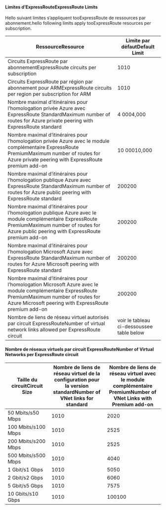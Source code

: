 #### <a name="expressroute-limits"></a><span data-ttu-id="deddd-101">Limites d’ExpressRoute</span><span class="sxs-lookup"><span data-stu-id="deddd-101">ExpressRoute Limits</span></span>
<span data-ttu-id="deddd-102">Hello suivant limites s’appliquent tooExpressRoute de ressources par abonnement.</span><span class="sxs-lookup"><span data-stu-id="deddd-102">hello following limits apply tooExpressRoute resources per subscription.</span></span>

| <span data-ttu-id="deddd-103">Ressource</span><span class="sxs-lookup"><span data-stu-id="deddd-103">Resource</span></span> | <span data-ttu-id="deddd-104">Limite par défaut</span><span class="sxs-lookup"><span data-stu-id="deddd-104">Default Limit</span></span> |
| --- | --- |
| <span data-ttu-id="deddd-105">Circuits ExpressRoute par abonnement</span><span class="sxs-lookup"><span data-stu-id="deddd-105">ExpressRoute circuits per subscription</span></span> |<span data-ttu-id="deddd-106">10</span><span class="sxs-lookup"><span data-stu-id="deddd-106">10</span></span> |
| <span data-ttu-id="deddd-107">Circuits ExpressRoute par région par abonnement pour ARM</span><span class="sxs-lookup"><span data-stu-id="deddd-107">ExpressRoute circuits per region per subscription for ARM</span></span> |<span data-ttu-id="deddd-108">10</span><span class="sxs-lookup"><span data-stu-id="deddd-108">10</span></span> |
| <span data-ttu-id="deddd-109">Nombre maximal d’itinéraires pour l’homologation privée Azure avec ExpressRoute Standard</span><span class="sxs-lookup"><span data-stu-id="deddd-109">Maximum number of routes for Azure private peering with ExpressRoute standard</span></span> |<span data-ttu-id="deddd-110">4 000</span><span class="sxs-lookup"><span data-stu-id="deddd-110">4,000</span></span> |
| <span data-ttu-id="deddd-111">Nombre maximal d’itinéraires pour l’homologation privée Azure avec le module complémentaire ExpressRoute Premium</span><span class="sxs-lookup"><span data-stu-id="deddd-111">Maximum number of routes for Azure private peering with ExpressRoute premium add-on</span></span> |<span data-ttu-id="deddd-112">10 000</span><span class="sxs-lookup"><span data-stu-id="deddd-112">10,000</span></span> |
| <span data-ttu-id="deddd-113">Nombre maximal d’itinéraires pour l’homologation publique Azure avec ExpressRoute Standard</span><span class="sxs-lookup"><span data-stu-id="deddd-113">Maximum number of routes for Azure public peering with ExpressRoute standard</span></span> |<span data-ttu-id="deddd-114">200</span><span class="sxs-lookup"><span data-stu-id="deddd-114">200</span></span> |
| <span data-ttu-id="deddd-115">Nombre maximal d’itinéraires pour l’homologation publique Azure avec le module complémentaire ExpressRoute Premium</span><span class="sxs-lookup"><span data-stu-id="deddd-115">Maximum number of routes for Azure public peering with ExpressRoute premium add-on</span></span> |<span data-ttu-id="deddd-116">200</span><span class="sxs-lookup"><span data-stu-id="deddd-116">200</span></span> |
| <span data-ttu-id="deddd-117">Nombre maximal d’itinéraires pour l’homologation Microsoft Azure avec ExpressRoute Standard</span><span class="sxs-lookup"><span data-stu-id="deddd-117">Maximum number of routes for Azure Microsoft peering with ExpressRoute standard</span></span> |<span data-ttu-id="deddd-118">200</span><span class="sxs-lookup"><span data-stu-id="deddd-118">200</span></span> |
| <span data-ttu-id="deddd-119">Nombre maximal d’itinéraires pour l’homologation Microsoft Azure avec le module complémentaire ExpressRoute Premium</span><span class="sxs-lookup"><span data-stu-id="deddd-119">Maximum number of routes for Azure Microsoft peering with ExpressRoute premium add-on</span></span> |<span data-ttu-id="deddd-120">200</span><span class="sxs-lookup"><span data-stu-id="deddd-120">200</span></span> |
| <span data-ttu-id="deddd-121">Nombre de liens de réseau virtuel autorisés par circuit ExpressRoute</span><span class="sxs-lookup"><span data-stu-id="deddd-121">Number of virtual network links allowed per ExpressRoute circuit</span></span> |<span data-ttu-id="deddd-122">voir le tableau ci-dessous</span><span class="sxs-lookup"><span data-stu-id="deddd-122">see table below</span></span> |

#### <a name="number-of-virtual-networks-per-expressroute-circuit"></a><span data-ttu-id="deddd-123">Nombre de réseaux virtuels par circuit ExpressRoute</span><span class="sxs-lookup"><span data-stu-id="deddd-123">Number of Virtual Networks per ExpressRoute circuit</span></span>
| <span data-ttu-id="deddd-124">**Taille du circuit**</span><span class="sxs-lookup"><span data-stu-id="deddd-124">**Circuit Size**</span></span> | <span data-ttu-id="deddd-125">**Nombre de liens de réseau virtuel de la configuration pour la version standard**</span><span class="sxs-lookup"><span data-stu-id="deddd-125">**Number of VNet links for standard**</span></span> | <span data-ttu-id="deddd-126">**Nombre de liens de réseau virtuel avec le module complémentaire Premium**</span><span class="sxs-lookup"><span data-stu-id="deddd-126">**Number of VNet Links with Premium add-on**</span></span> |
| --- | --- | --- |
| <span data-ttu-id="deddd-127">50 Mbits/s</span><span class="sxs-lookup"><span data-stu-id="deddd-127">50 Mbps</span></span> |<span data-ttu-id="deddd-128">10</span><span class="sxs-lookup"><span data-stu-id="deddd-128">10</span></span> |<span data-ttu-id="deddd-129">20</span><span class="sxs-lookup"><span data-stu-id="deddd-129">20</span></span> |
| <span data-ttu-id="deddd-130">100 Mbits/s</span><span class="sxs-lookup"><span data-stu-id="deddd-130">100 Mbps</span></span> |<span data-ttu-id="deddd-131">10</span><span class="sxs-lookup"><span data-stu-id="deddd-131">10</span></span> |<span data-ttu-id="deddd-132">25</span><span class="sxs-lookup"><span data-stu-id="deddd-132">25</span></span> |
| <span data-ttu-id="deddd-133">200 Mbits/s</span><span class="sxs-lookup"><span data-stu-id="deddd-133">200 Mbps</span></span> |<span data-ttu-id="deddd-134">10</span><span class="sxs-lookup"><span data-stu-id="deddd-134">10</span></span> |<span data-ttu-id="deddd-135">25</span><span class="sxs-lookup"><span data-stu-id="deddd-135">25</span></span> |
| <span data-ttu-id="deddd-136">500 Mbits/s</span><span class="sxs-lookup"><span data-stu-id="deddd-136">500 Mbps</span></span> |<span data-ttu-id="deddd-137">10</span><span class="sxs-lookup"><span data-stu-id="deddd-137">10</span></span> |<span data-ttu-id="deddd-138">40</span><span class="sxs-lookup"><span data-stu-id="deddd-138">40</span></span> |
| <span data-ttu-id="deddd-139">1 Gbit/s</span><span class="sxs-lookup"><span data-stu-id="deddd-139">1 Gbps</span></span> |<span data-ttu-id="deddd-140">10</span><span class="sxs-lookup"><span data-stu-id="deddd-140">10</span></span> |<span data-ttu-id="deddd-141">50</span><span class="sxs-lookup"><span data-stu-id="deddd-141">50</span></span> |
| <span data-ttu-id="deddd-142">2 Gbit/s</span><span class="sxs-lookup"><span data-stu-id="deddd-142">2 Gbps</span></span> |<span data-ttu-id="deddd-143">10</span><span class="sxs-lookup"><span data-stu-id="deddd-143">10</span></span> |<span data-ttu-id="deddd-144">60</span><span class="sxs-lookup"><span data-stu-id="deddd-144">60</span></span> |
| <span data-ttu-id="deddd-145">5 Gbit/s</span><span class="sxs-lookup"><span data-stu-id="deddd-145">5 Gbps</span></span> |<span data-ttu-id="deddd-146">10</span><span class="sxs-lookup"><span data-stu-id="deddd-146">10</span></span> |<span data-ttu-id="deddd-147">75</span><span class="sxs-lookup"><span data-stu-id="deddd-147">75</span></span> |
| <span data-ttu-id="deddd-148">10 Gbits/s</span><span class="sxs-lookup"><span data-stu-id="deddd-148">10 Gbps</span></span> |<span data-ttu-id="deddd-149">10</span><span class="sxs-lookup"><span data-stu-id="deddd-149">10</span></span> |<span data-ttu-id="deddd-150">100</span><span class="sxs-lookup"><span data-stu-id="deddd-150">100</span></span> |

